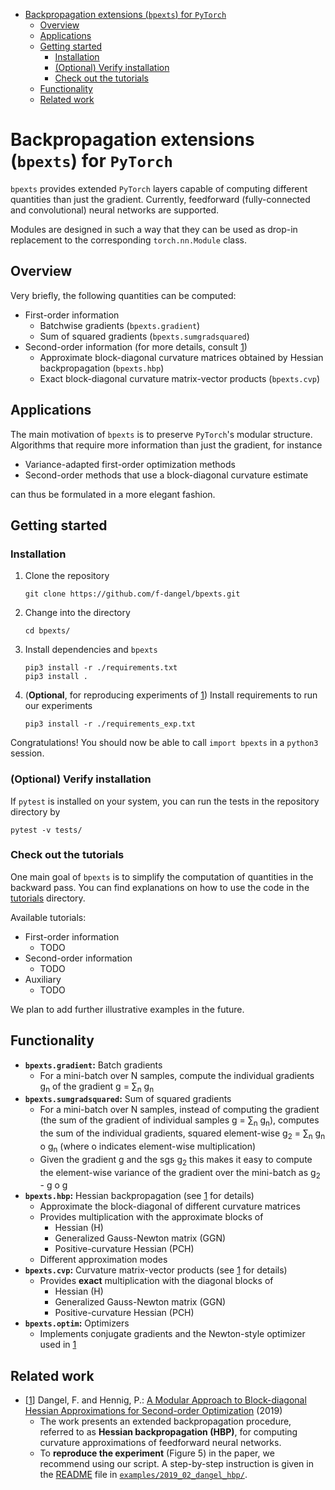 - [Backpropagation extensions (`bpexts`) for `PyTorch`](#org4e4c156)
  - [Overview](#org944ac5c)
  - [Applications](#org55e811f)
  - [Getting started](#orgce0d72b)
    - [Installation](#orgfb9990c)
    - [(Optional) Verify installation](#org557271b)
    - [Check out the tutorials](#org02838fc)
  - [Functionality](#org2842971)
  - [Related work](#org6019d4f)



<a id="org4e4c156"></a>

# Backpropagation extensions (`bpexts`) for `PyTorch`

`bpexts` provides extended `PyTorch` layers capable of computing different quantities than just the gradient. Currently, feedforward (fully-connected and convolutional) neural networks are supported.

Modules are designed in such a way that they can be used as drop-in replacement to the corresponding `torch.nn.Module` class.


<a id="org944ac5c"></a>

## Overview

Very briefly, the following quantities can be computed:

-   First-order information
    -   Batchwise gradients (`bpexts.gradient`)
    -   Sum of squared gradients (`bpexts.sumgradsquared`)
-   Second-order information (for more details, consult [1](#org28e897d))
    -   Approximate block-diagonal curvature matrices obtained by Hessian backpropagation (`bpexts.hbp`)
    -   Exact block-diagonal curvature matrix-vector products (`bpexts.cvp`)


<a id="org55e811f"></a>

## Applications

The main motivation of `bpexts` is to preserve `PyTorch`'s modular structure. Algorithms that require more information than just the gradient, for instance

-   Variance-adapted first-order optimization methods
-   Second-order methods that use a block-diagonal curvature estimate

can thus be formulated in a more elegant fashion.


<a id="orgce0d72b"></a>

## Getting started


<a id="orgfb9990c"></a>

### Installation

1.  Clone the repository
    
    ```bash:
    git clone https://github.com/f-dangel/bpexts.git
    ```
2.  Change into the directory
    
    ```bash:
    cd bpexts/
    ```
3.  Install dependencies and `bpexts`
    
    ```bash:
    pip3 install -r ./requirements.txt
    pip3 install .
    ```
4.  (**Optional**, for reproducing experiments of [1](#org28e897d)) Install requirements to run our experiments
    
    ```bash:
    pip3 install -r ./requirements_exp.txt
    ```

Congratulations! You should now be able to call `import bpexts` in a `python3` session.


<a id="org557271b"></a>

### (Optional) Verify installation

If `pytest` is installed on your system, you can run the tests in the repository directory by

```bash:
pytest -v tests/
```


<a id="org02838fc"></a>

### Check out the tutorials

One main goal of `bpexts` is to simplify the computation of quantities in the backward pass. You can find explanations on how to use the code in the [tutorials](./tutorials) directory.

Available tutorials:

-   First-order information
    -   TODO
-   Second-order information
    -   TODO
-   Auxiliary
    -   TODO

We plan to add further illustrative examples in the future.


<a id="org2842971"></a>

## Functionality

-   **`bpexts.gradient`:** Batch gradients
    -   For a mini-batch over N samples, compute the individual gradients g<sub>n</sub> of the gradient g = &sum;<sub>n</sub> g<sub>n</sub>
-   **`bpexts.sumgradsquared`:** Sum of squared gradients
    -   For a mini-batch over N samples, instead of computing the gradient (the sum of the gradient of individual samples g = &sum;<sub>n</sub> g<sub>n</sub>), computes the sum of the individual gradients, squared element-wise g<sub>2</sub> = &sum;<sub>n</sub> g<sub>n</sub> o g<sub>n</sub> (where o indicates element-wise multiplication)
    -   Given the gradient g and the sgs g<sub>2</sub> this makes it easy to compute the element-wise variance of the gradient over the mini-batch as g<sub>2</sub> - g o g
-   **`bpexts.hbp`:** Hessian backpropagation (see [1](#org28e897d) for details)
    -   Approximate the block-diagonal of different curvature matrices
    -   Provides multiplication with the approximate blocks of
        -   Hessian (H)
        -   Generalized Gauss-Newton matrix (GGN)
        -   Positive-curvature Hessian (PCH)
    -   Different approximation modes
-   **`bpexts.cvp`:** Curvature matrix-vector products (see [1](#org28e897d) for details)
    -   Provides **exact** multiplication with the diagonal blocks of
        -   Hessian (H)
        -   Generalized Gauss-Newton matrix (GGN)
        -   Positive-curvature Hessian (PCH)
-   **`bpexts.optim`:** Optimizers
    -   Implements conjugate gradients and the Newton-style optimizer used in [1](#org28e897d)


<a id="org6019d4f"></a>

## Related work

-   <a id="org28e897d"></a> [[1](#org28e897d)] Dangel, F. and Hennig, P.: [A Modular Approach to Block-diagonal Hessian Approximations for Second-order Optimization](https://arxiv.org/abs/1902.01813) (2019)
    -   The work presents an extended backpropagation procedure, referred to as **Hessian backpropagation (HBP)**, for computing curvature approximations of feedforward neural networks.
    -   To ****reproduce the experiment**** (Figure 5) in the paper, we recommend using our script. A step-by-step instruction is given in the [README](examples/2019_02_dangel_hbp/README.rst) file in [`examples/2019_02_dangel_hbp/`](examples/2019_02_dangel_hbp/).
